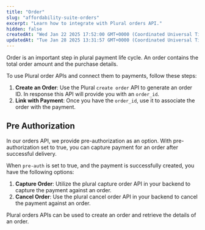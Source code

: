 ```yaml
---
title: "Order"
slug: "affordability-suite-orders"
excerpt: "Learn how to integrate with Plural orders API."
hidden: false
createdAt: "Wed Jan 22 2025 17:52:00 GMT+0000 (Coordinated Universal Time)"
updatedAt: "Tue Jan 28 2025 13:31:57 GMT+0000 (Coordinated Universal Time)"
---
```

Order is an important step in plural payment life cycle. An order contains the total order amount and the purchase details. 

To use Plural order APIs and connect them to payments, follow these steps:

1. **Create an Order**: Use the Plural `create order` API to generate an order ID. In response this API will provide you with an `order_id`.
2. **Link with Payment**: Once you have the `order_id`, use it to associate the order with the payment.

## Pre Authorization

In our orders API, we provide pre-authorization as an option. With pre-authorization set to true, you can capture payment for an order after successful delivery. 

When `pre-auth` is set to true, and the payment is successfully created, you have the following options:

1. **Capture Order**: Utilize the plural capture order API in your backend to capture the payment against an order.
2. **Cancel Order**: Use the plural cancel order API in your backend to cancel the payment against an order.

Plural orders APIs can be used to create an order and retrieve the details of an order.
